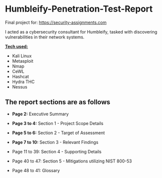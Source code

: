 # Humbleify-Penetration-Test-Report

Final project for: https://security-assignments.com

I acted as a cybersecurity consultant for Humbleify, tasked with discovering vulnerabilities in their network systems.

<b><ins>Tech used:</ins></b>
* Kali Linux
* Metasploit
* Nmap
* CeWL
* Hashcat
* Hydra THC
* Nessus

<h2>The report sections are as follows</h2>

* <b>Page 2:</b> Executive Summary

* <b>Page 3 to 4:</b> Section 1 - Project Scope Details

* <b>Page 5 to 6:</b> Section 2 - Target of Assessment

* <b>Page 7 to 10:</b> Section 3 - Relevant Findings

* Page 11 to 39: Section 4 - Supporting Details

* Page 40 to 47: Section 5 - Mitigations utilizing NIST 800-53

* Page 48 to 41: Glossary
